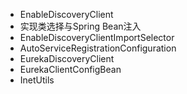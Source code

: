 + EnableDiscoveryClient
+ 实现类选择与Spring Bean注入
+ EnableDiscoveryClientImportSelector
+ AutoServiceRegistrationConfiguration
+ EurekaDiscoveryClient
+ EurekaClientConfigBean
+ InetUtils